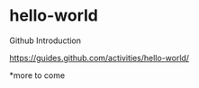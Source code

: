 # hello-world
Github Introduction

https://guides.github.com/activities/hello-world/

*more to come
